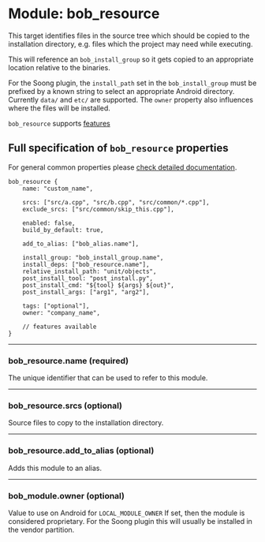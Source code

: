 Module: bob_resource
====================

This target identifies files in the source tree which should be copied to
the installation directory, e.g. files which the project may
need while executing.

This will reference an `bob_install_group` so it gets copied to an appropriate location
relative to the binaries.

For the Soong plugin, the `install_path` set in the `bob_install_group` must be
prefixed by a known string to select an appropriate Android directory.
Currently `data/` and `etc/` are supported. The `owner` property also influences
where the files will be installed.

`bob_resource` supports [features](../features.md)

## Full specification of `bob_resource` properties
For general common properties please
[check detailed documentation](common_module_properties.md).

```bp
bob_resource {
    name: "custom_name",

    srcs: ["src/a.cpp", "src/b.cpp", "src/common/*.cpp"],
    exclude_srcs: ["src/common/skip_this.cpp"],

    enabled: false,
    build_by_default: true,

    add_to_alias: ["bob_alias.name"],

    install_group: "bob_install_group.name",
    install_deps: ["bob_resource.name"],
    relative_install_path: "unit/objects",
    post_install_tool: "post_install.py",
    post_install_cmd: "${tool} ${args} ${out}",
    post_install_args: ["arg1", "arg2"],

    tags: ["optional"],
    owner: "company_name",

    // features available
}
```

----
### **bob_resource.name** (required)
The unique identifier that can be used to refer to this module.

----
### **bob_resource.srcs** (optional)
Source files to copy to the installation directory.

----
### **bob_resource.add_to_alias** (optional)
Adds this module to an alias.

----
### **bob_module.owner** (optional)
Value to use on Android for `LOCAL_MODULE_OWNER`
If set, then the module is considered proprietary. For the Soong plugin this will
usually be installed in the vendor partition.